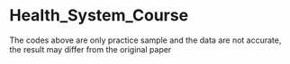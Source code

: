 # Health_System_Course

The codes above are only practice sample and the data are not accurate, the result may differ from the original paper

